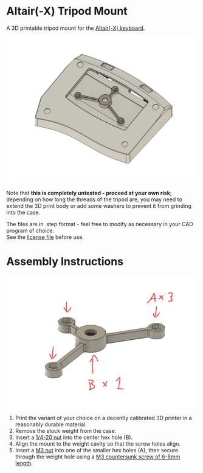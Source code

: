 # Altair(-X) Tripod Mount
A 3D printable tripod mount for the [Altair(-X) keyboard](https://ai03.com/projects/altair/).

![Screenshot](./overview.png)

Note that **this is completely untested - proceed at your own risk**; depending on how long the threads of the tripod are, you may need to extend the 3D print body or add some washers to prevent it from grinding into the case.  

The files are in .step format - feel free to modify as necessary in your CAD program of choice.  
See the [license file](./LICENSE.txt) before use.  

# Assembly Instructions
![Installation Diagram](./installation.png)

1. Print the variant of your choice on a decently calibrated 3D printer in a reasonably durable material.
2. Remove the stock weight from the case.  
3. Insert a [1/4-20 nut](https://www.mcmaster.com/90499A029/) into the center hex hole (B).
5. Align the mount to the weight cavity so that the screw holes align.
6. Insert a [M3 nut](https://www.mcmaster.com/90685A037/) into one of the smaller hex holes (A), then secure through the weight hole using a [M3 countersunk screw of 6-8mm length](https://www.mcmaster.com/92125A128/).
